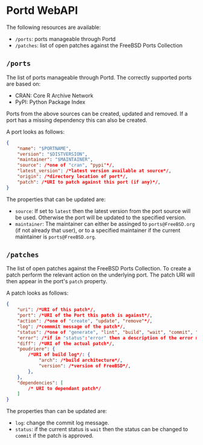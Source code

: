 # Portd WebAPI
The following resources are available:
 - `/ports`: ports manageable through Portd
 - `/patches`: list of open patches against the FreeBSD Ports Collection

## `/ports`
The list of ports manageable through Portd.  The correctly supported ports are based on:
 - CRAN: Core R Archive Network
 - PyPI: Python Package Index

Ports from the above sources can be created, updated and removed.  If a port has a missing dependency this can
also be created.

A port looks as follows:
```json
{
    "name": "$PORTNAME",
    "version": "$DISTVERSION",
    "maintainer": "$MAINTAINER",
    "source": /*one of "cran", "pypi"*/,
    "latest_version": /*latest version available at source*/,
    "origin": /*directory location of port*/,
    "patch": /*URI to patch against this port (if any)*/,
}
```

The properties that can be updated are:
 - `source`: If set to `latest` then the latest version from the port source will be used.  Otherwise the port will be
   updated to the specified version.
 - `maintainer`: The maintainer can either be assinged to `ports@FreeBSD.org` (if not already that user), or to a
   specified maintainer if the current maintainer is `ports@FreeBSD.org`.

## `/patches`
The list of open patches against the FreeBSD Ports Collection.  To create a patch perform the relevant action on the
underlying port.  The patch URI will then appear in the port's `patch` property.

A patch looks as follows:
```json
{
    "uri": /*URI of this patch*/,
    "port": /*URI of the Port this patch is against*/,
    "action": /*one of "create", "update", "remove"*/,
    "log": /*commmit message of the patch*/,
    "status": /*one of "generate", "lint", "build", "wait", "commit", "error"*/,
    "error": /*if in "status":"error" then a description of the error message*/,
    "diff": /*URI of the actual patch*/,
    "poudriere": {
        /*URI of build log*/: {
            "arch": /*build architecture*/,
            "version": /*version of FreeBSD*/,
        },
    },
    "dependencies": [
        /* URI to dependant patch*/
    ]
}
```

The properties than can be updated are:
 - `log`: change the commit log message.
 - `status`: if the current status is `wait` then the status can be changed to `commit` if the patch is approved.
